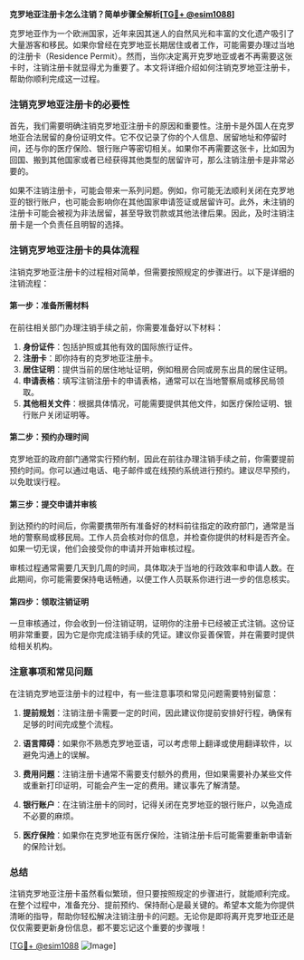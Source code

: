 **克罗地亚注册卡怎么注销？简单步骤全解析[[TG💪+ @esim1088](https://t.me/s/esim1088)]**

克罗地亚作为一个欧洲国家，近年来因其迷人的自然风光和丰富的文化遗产吸引了大量游客和移民。如果你曾经在克罗地亚长期居住或者工作，可能需要办理过当地的注册卡（Residence Permit）。然而，当你决定离开克罗地亚或者不再需要这张卡时，注销注册卡就显得尤为重要了。本文将详细介绍如何注销克罗地亚注册卡，帮助你顺利完成这一过程。

### 注销克罗地亚注册卡的必要性

首先，我们需要明确注销克罗地亚注册卡的原因和重要性。注册卡是外国人在克罗地亚合法居留的身份证明文件。它不仅记录了你的个人信息、居留地址和停留时间，还与你的医疗保险、银行账户等密切相关。如果你不再需要这张卡，比如因为回国、搬到其他国家或者已经获得其他类型的居留许可，那么注销注册卡是非常必要的。

如果不注销注册卡，可能会带来一系列问题。例如，你可能无法顺利关闭在克罗地亚的银行账户，也可能会影响你在其他国家申请签证或居留许可。此外，未注销的注册卡可能会被视为非法居留，甚至导致罚款或其他法律后果。因此，及时注销注册卡是一个负责任且明智的选择。

### 注销克罗地亚注册卡的具体流程

注销克罗地亚注册卡的过程相对简单，但需要按照规定的步骤进行。以下是详细的注销流程：

#### 第一步：准备所需材料

在前往相关部门办理注销手续之前，你需要准备好以下材料：

1. **身份证件**：包括护照或其他有效的国际旅行证件。
2. **注册卡**：即你持有的克罗地亚注册卡。
3. **居住证明**：提供当前的居住地址证明，例如租房合同或房东出具的居住证明。
4. **申请表格**：填写注销注册卡的申请表格，通常可以在当地警察局或移民局领取。
5. **其他相关文件**：根据具体情况，可能需要提供其他文件，如医疗保险证明、银行账户关闭证明等。

#### 第二步：预约办理时间

克罗地亚的政府部门通常实行预约制，因此在前往办理注销手续之前，你需要提前预约时间。你可以通过电话、电子邮件或在线预约系统进行预约。建议尽早预约，以免耽误行程。

#### 第三步：提交申请并审核

到达预约的时间后，你需要携带所有准备好的材料前往指定的政府部门，通常是当地的警察局或移民局。工作人员会核对你的信息，并检查你提供的材料是否齐全。如果一切无误，他们会接受你的申请并开始审核过程。

审核过程通常需要几天到几周的时间，具体取决于当地的行政效率和申请人数。在此期间，你可能需要保持电话畅通，以便工作人员联系你进行进一步的信息核实。

#### 第四步：领取注销证明

一旦审核通过，你会收到一份注销证明，证明你的注册卡已经被正式注销。这份证明非常重要，因为它是你完成注销手续的凭证。建议你妥善保管，并在需要时提供给相关机构。

### 注意事项和常见问题

在注销克罗地亚注册卡的过程中，有一些注意事项和常见问题需要特别留意：

1. **提前规划**：注销注册卡需要一定的时间，因此建议你提前安排好行程，确保有足够的时间完成整个流程。
   
2. **语言障碍**：如果你不熟悉克罗地亚语，可以考虑带上翻译或使用翻译软件，以避免沟通上的误解。

3. **费用问题**：注销注册卡通常不需要支付额外的费用，但如果需要补办某些文件或重新打印证明，可能会产生一定的费用。建议事先了解清楚。

4. **银行账户**：在注销注册卡的同时，记得关闭在克罗地亚的银行账户，以免造成不必要的麻烦。

5. **医疗保险**：如果你在克罗地亚有医疗保险，注销注册卡后可能需要重新申请新的保险计划。

### 总结

注销克罗地亚注册卡虽然看似繁琐，但只要按照规定的步骤进行，就能顺利完成。在整个过程中，准备充分、提前预约、保持耐心是最关键的。希望本文能为你提供清晰的指导，帮助你轻松解决注销注册卡的问题。无论你是即将离开克罗地亚还是仅仅需要更新身份信息，都不要忘记这个重要的步骤哦！

[[TG💪+ @esim1088](https://t.me/s/esim1088) ![Image](https://i.postimg.cc/4NQfJmqS/Snipaste-2025-05-13-00-14-12.png)]